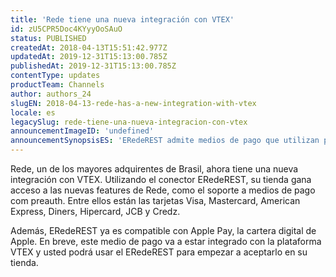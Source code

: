 ```yaml
---
title: 'Rede tiene una nueva integración con VTEX'
id: zU5CPR5Doc4KYyyOoSAuO
status: PUBLISHED
createdAt: 2018-04-13T15:51:42.977Z
updatedAt: 2019-12-31T15:13:00.785Z
publishedAt: 2019-12-31T15:13:00.785Z
contentType: updates
productTeam: Channels
author: authors_24
slugEN: 2018-04-13-rede-has-a-new-integration-with-vtex
locale: es
legacySlug: rede-tiene-una-nueva-integracion-con-vtex
announcementImageID: 'undefined'
announcementSynopsisES: 'ERedeREST admite medios de pago que utilizan preauth y tiene total compatibilidad con Apple Pay.'
---
```


Rede, un de los mayores adquirentes de Brasil, ahora tiene una nueva integración con VTEX. Utilizando el conector ERedeREST, su tienda gana acceso a las nuevas features de Rede, como el soporte a medios de pago com preauth. Entre ellos están las tarjetas Visa, Mastercard, American Express, Diners, Hipercard, JCB y Credz. 

Además, ERedeREST ya es compatible con Apple Pay, la cartera digital de Apple. En breve, este medio de pago va a estar integrado con la plataforma VTEX y usted podrá usar el ERedeREST para empezar a aceptarlo en su tienda.
